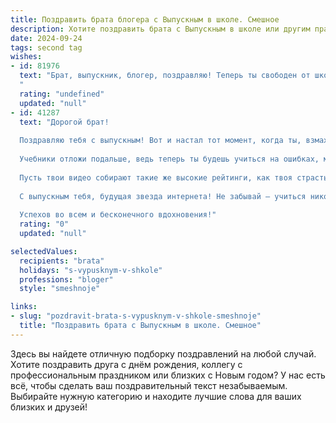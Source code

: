 ```yaml
---
title: Поздравить брата блогера с Выпускным в школе. Смешное
description: Хотите поздравить брата с Выпускным в школе или другим праздником? Наш ИИ создаст незабываемое поздравление, а вы обязательно выделитесь среди других.  
date: 2024-09-24
tags: second tag
wishes:
- id: 81976
  text: "Брат, выпускник, блогер, поздравляю! Теперь ты свободен от школьных мук и готов покорять интернет своим контентом. Только помни, что настоящая слава - это не только лайки, но и умение готовить завтрак, 😜  Удачи в твоем блогерском пути, пусть твои видео будут смешными, а подписчики - бесконечными!  🎉
  "
  rating: "undefined"
  updated: "null"
- id: 41287
  text: "Дорогой брат!
  
  Поздравляю тебя с выпускным! Вот и настал тот момент, когда ты, взмахнув дипломом, покидаешь стены школы. Теперь с этого дня ты официально блогер – за тобой закрепляется право украшать интернет чудесными моментами своей жизни!
  
  Учебники отложи подальше, ведь теперь ты будешь учиться на ошибках, многоразово записывая «это не пойдет в ленту»! Пусть за тобой стоят миллионы просмотров, лайков и подписчиков, а скучные уроки останутся только в воспоминаниях.
  
  Пусть твои видео собирают такие же высокие рейтинги, как твоя страсть к еде и челенджам! Желаю креативных идей, веселых коллабораций и, конечно, побольше вкусняшек в кадре (и вне его)!
  
  С выпускным тебя, будущая звезда интернета! Не забывай — учиться никогда не поздно, особенно если уроки ведут твои подписчики!
  
  Успехов во всем и бесконечного вдохновения!"
  rating: "0"
  updated: "null"

selectedValues:
  recipients: "brata"
  holidays: "s-vypusknym-v-shkole"
  professions: "bloger"
  style: "smeshnoje"

links:
- slug: "pozdravit-brata-s-vypusknym-v-shkole-smeshnoje"
  title: "Поздравить брата с Выпускным в школе. Смешное"
---
```


Здесь вы найдете отличную подборку поздравлений на любой случай. 
Хотите поздравить друга с днём рождения, коллегу с профессиональным праздником или близких с Новым годом? У нас есть всё, чтобы сделать ваш поздравительный текст незабываемым. Выбирайте нужную категорию и находите лучшие слова для ваших близких и друзей!
